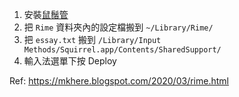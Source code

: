 1. 安裝[鼠鬚管](https://rime.im/)
2. 把 `Rime` 資料夾內的設定檔搬到 `~/Library/Rime/`
3. 把 `essay.txt` 搬到 `/Library/Input Methods/Squirrel.app/Contents/SharedSupport/`
4. 輸入法選單下按 Deploy

Ref: https://mkhere.blogspot.com/2020/03/rime.html
